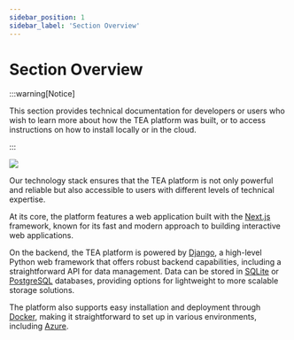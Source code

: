 ```yaml
---
sidebar_position: 1
sidebar_label: 'Section Overview'
---
```


# Section Overview

:::warning[Notice]

This section provides technical documentation for developers or users who wish to learn more about how the TEA platform was built, or to access instructions on how to install locally or in the cloud.

:::

![](/img/tech-documentation.png)

Our technology stack ensures that the TEA platform is not only powerful and reliable but also accessible to users with different levels of technical expertise.

At its core, the platform features a web application built with the [Next.js](https://nextjs.org/) framework, known for its fast and modern approach to building interactive web applications.

On the backend, the TEA platform is powered by [Django](https://www.djangoproject.com/), a high-level Python web framework that offers robust backend capabilities, including a straightforward API for data management. Data can be stored in [SQLite](https://www.sqlite.org/index.html) or [PostgreSQL](https://www.postgresql.org/) databases, providing options for lightweight to more scalable storage solutions.

The platform also supports easy installation and deployment through [Docker](https://www.docker.com/), making it straightforward to set up in various environments, including [Azure](https://azure.microsoft.com/en-us).
